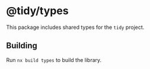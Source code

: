 # @tidy/types

This package includes shared types for the `tidy` project.

## Building

Run `nx build types` to build the library.
